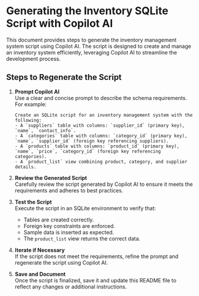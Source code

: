 # Generating the Inventory SQLite Script with Copilot AI

This document provides steps to generate the inventory management system script using Copilot AI. The script is designed to create and manage an inventory system efficiently, leveraging Copilot AI to streamline the development process.

## Steps to Regenerate the Script

1. **Prompt Copilot AI**  
   Use a clear and concise prompt to describe the schema requirements. For example:
   ```
   Create an SQLite script for an inventory management system with the following:
   - A `suppliers` table with columns: `supplier_id` (primary key), `name`, `contact_info`.
   - A `categories` table with columns: `category_id` (primary key), `name`, `supplier_id` (foreign key referencing suppliers).
   - A `products` table with columns: `product_id` (primary key), `name`, `price`, `category_id` (foreign key referencing categories).
   - A `product_list` view combining product, category, and supplier details.
   ```

2. **Review the Generated Script**  
   Carefully review the script generated by Copilot AI to ensure it meets the requirements and adheres to best practices.

3. **Test the Script**  
   Execute the script in an SQLite environment to verify that:
   - Tables are created correctly.
   - Foreign key constraints are enforced.
   - Sample data is inserted as expected.
   - The `product_list` view returns the correct data.

4. **Iterate if Necessary**  
   If the script does not meet the requirements, refine the prompt and regenerate the script using Copilot AI.

5. **Save and Document**  
   Once the script is finalized, save it and update this README file to reflect any changes or additional instructions.



